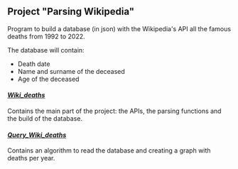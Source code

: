 ## Project "Parsing Wikipedia"
Program to build a database (in json) with the Wikipedia's API all the famous deaths from 1992 to 2022.

The database will contain:
- Death date
- Name and surname of the deceased
- Age of the deceased

#### [*Wiki_deaths*](Wiki_deaths.py)
Contains the main part of the project: the APIs, the parsing functions and the build of the database.

#### [*Query_Wiki_deaths*](Query_Wiki_deaths.py)
Contains an algorithm to read the database and creating a graph with deaths per year.
